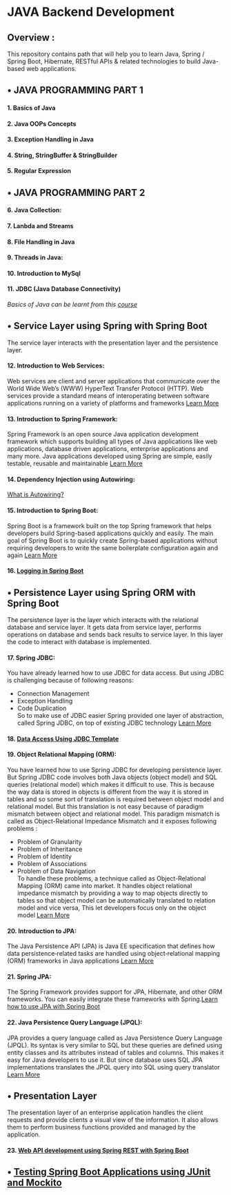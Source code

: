# __JAVA Backend Development__
## Overview :
This repository contains path that will help you to learn Java, Spring / Spring Boot, Hibernate, RESTful APIs & related technologies to build Java-based web applications.

## •	__JAVA PROGRAMMING PART 1__
#### 1.	Basics of Java
#### 2.	Java OOPs Concepts
#### 3.	Exception Handling in Java
#### 4.	String, StringBuffer & StringBuilder
#### 5.	Regular Expression

## •	__JAVA PROGRAMMING PART 2__
#### 6.	Java Collection:
#### 7.	Lanbda and Streams
#### 8.	 File Handling in Java
#### 9.	Threads in Java:
#### 10.	Introduction to MySql
#### 11.	JDBC (Java Database Connectivity)
_Basics of Java can be learnt from this [course](https://www.udemy.com/course/java-tutorial/)_

## •	__Service Layer using Spring with Spring Boot__
The service layer interacts with the presentation layer and the persistence layer.
#### 12.	Introduction to Web Services:
Web services are client and server applications that communicate over the World Wide Web’s (WWW) HyperText Transfer Protocol (HTTP). Web services provide a standard means of interoperating between software applications running on a variety of platforms and frameworks [Learn More](https://java2blog.com/restful-web-service-tutorial/)
#### 13.	Introduction to Spring Framework: 
Spring Framework is an open source Java application development framework which supports building all types of Java applications like web applications, database driven applications, enterprise applications and many more.  Java applications developed using Spring are simple, easily testable, reusable and maintainable [Learn More](https://www.tutorialspoint.com/spring/spring_overview.htm)
#### 14.	Dependency Injection using Autowiring:
[What is Autowiring?](https://www.javatpoint.com/autowiring-in-spring)
#### 15.	Introduction to Spring Boot:
Spring Boot is a framework built on the top Spring framework that helps developers build Spring-based applications quickly and easily. The main goal of Spring Boot is to quickly create Spring-based applications without requiring developers to write the same boilerplate configuration again and again [Learn More](https://www.geeksforgeeks.org/introduction-to-spring-boot/)
#### 16.	[Logging in Spring Boot](https://howtodoinjava.com/spring-boot2/logging/spring-boot-logging-configurations/)

## •	__Persistence Layer using Spring ORM with Spring Boot__
The persistence layer is the layer which interacts with the relational database and service layer. It gets data from service layer, performs operations on database and sends back results to service layer. In this layer the code to interact with database is implemented.
#### 17.	Spring JDBC: 
You have already learned how to use JDBC for data access. But using JDBC is challenging because of following reasons:
- Connection Management 
- Exception Handling
- Code Duplication                                                            
So to make use of JDBC easier Spring provided one layer of abstraction, called Spring JDBC, on top of existing JDBC technology [Learn More](https://www.baeldung.com/spring-jdbc-jdbctemplate)
#### 18.	[Data Access Using JDBC Template](https://www.vogella.com/tutorials/SpringJDBC/article.html)
#### 19.	Object Relational Mapping (ORM):
You have learned how to use Spring JDBC for developing persistence layer. But Spring JDBC code involves both Java objects (object model) and SQL queries (relational model) which makes it difficult to use. This is because the way data is stored in objects is different from the way it is stored in tables and so some sort of translation is required between object model and relational model. But this translation is not easy because of paradigm mismatch between object and relational model. This paradigm mismatch is called as Object-Relational Impedance Mismatch and it exposes following problems :
- Problem of Granularity
- Problem of Inheritance
- Problem of Identity
- Problem of Associations
- Problem of Data Navigation                                 
To handle these problems, a technique called as Object-Relational Mapping (ORM) came into market. It handles object relational impedance mismatch by providing a way to map objects directly to tables so that object model can be automatically translated to relation model and vice versa, This let developers focus only on the object model [Learn More](https://docs.spring.io/spring/docs/4.2.x/spring-framework-reference/html/orm.html)
#### 20.	Introduction to JPA:
The Java Persistence API (JPA) is Java EE specification that defines how data persistence‐related tasks are handled using object‐relational mapping (ORM) frameworks in Java applications [Learn More](https://www.javatpoint.com/jpa-introduction)
#### 21.	Spring JPA:
The Spring Framework provides support for JPA, Hibernate, and other ORM frameworks. You can easily integrate these frameworks with Spring.[Learn how to use JPA with Spring Boot](https://spring.io/guides/gs/accessing-data-jpa/)
#### 22.	Java Persistence Query Language (JPQL):
JPA provides a query language called as Java Persistence Query Language (JPQL). Its syntax is very similar to SQL but these queries are defined using entity classes and its attributes instead of tables and columns. This makes it easy for Java developers to use it. But since database uses SQL JPA implementations translates the JPQL query into SQL using query translator [Learn More](https://www.tutorialspoint.com/jpa/jpa_jpql.htm)

## • __Presentation Layer__
The presentation layer of an enterprise application handles the client requests and provide clients a visual view of the information. It also allows them to perform business functions provided and managed by the application. 
#### 23.	[Web API development using Spring REST with Spring Boot](https://www.tutorialspoint.com/spring_boot/spring_boot_building_restful_web_services.htm)

## •	[__Testing Spring Boot Applications using JUnit and Mockito__](https://howtodoinjava.com/spring-boot2/testing/spring-boot-mockito-junit-example/)



 

